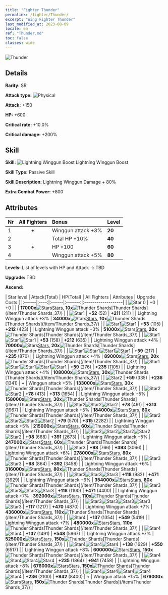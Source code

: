 ```yaml
---
title: "Fighter Thunder"
permalink: /fighter/Thunder/
excerpt: "Wing Fighter Thunder"
last_modified_at: 2023-08-09
locale: en
ref: "Thunder.md"
toc: false
classes: wide
---
```



 ![Thunder](/images/ship/fj_img9.png)

## Details

 **Rarity:** SR 

 **Attack type:** ![Physical](/images/common_sx_icon9.png) 

 **Attack:** +150

 **HP:** +600

 **Critical rate:** +10.0%

 **Critical damage:** +200%

## Skill

 **Skill:** ![Lightning Winggun Boost](/images/skill/skill_37_p.png) Lightning Winggun Boost

 **Skill Type:**  Passive Skill

 **Skill Description:**  Lightning Winggun Damage + 80%

 **Extra Combat Power:**  +800

## Attributes

  |  Nr | All Fighters | Bonus | Level |
  |:----|:-------------:|:--------------------|:--------|
  | 1  | **+**  | Winggun attack +3%  | **20** |
  | 2  |   | Total HP +10%  | **40** |
  | 3  | **+**  | HP +100  | **60** |
  | 4  |   | Winggun attack +5%  | **80** |


 **Levels:**  List of levels with HP and Attack -> TBD

 **Upgrade:**  TBD

 **Ascend:**  

  |  Star level | Attack(Total) | HP(Total) | All Fighters | Attributes | Upgrade Costs |
  |:------|:----:|:------|:-------:|:-------------------|
  | ![Star 0](/images/s0.png)  | +0  | +0  |  |    | **17000x**![Stars](/images/item/Stars_p.png)[Stars](/item/Stars_2/), **10x**![Thunder Shards](/images/item/Thunder_Shards_p.png)[Thunder Shards](/item/Thunder Shards_37/) |
  | ![Star1](/images/s1.png)  | **+52** (52)  | **+211** (211)  |   | Lightning Winggun attack +3%  | **34000x**![Stars](/images/item/Stars_p.png)[Stars](/item/Stars_2/), **10x**![Thunder Shards](/images/item/Thunder_Shards_p.png)[Thunder Shards](/item/Thunder Shards_37/) |
  | ![Star1](/images/s1.png)![Star1](/images/s1.png)  | **+53** (105)  | **+212** (423)  |   | Lightning Winggun attack +3%  | **51000x**![Stars](/images/item/Stars_p.png)[Stars](/item/Stars_2/), **20x**![Thunder Shards](/images/item/Thunder_Shards_p.png)[Thunder Shards](/item/Thunder Shards_37/) |
  | ![Star1](/images/s1.png)![Star1](/images/s1.png)![Star1](/images/s1.png)  | **+53** (158)  | **+212** (635)  |   | Lightning Winggun attack +4%  | **70000x**![Stars](/images/item/Stars_p.png)[Stars](/item/Stars_2/), **20x**![Thunder Shards](/images/item/Thunder_Shards_p.png)[Thunder Shards](/item/Thunder Shards_37/) |
  | ![Star1](/images/s1.png)![Star1](/images/s1.png)![Star1](/images/s1.png)![Star1](/images/s1.png)  | **+59** (217)  | **+235** (870)  |   | Lightning Winggun attack +4%  | **89000x**![Stars](/images/item/Stars_p.png)[Stars](/item/Stars_2/), **20x**![Thunder Shards](/images/item/Thunder_Shards_p.png)[Thunder Shards](/item/Thunder Shards_37/) |
  | ![Star1](/images/s1.png)![Star1](/images/s1.png)![Star1](/images/s1.png)![Star1](/images/s1.png)![Star1](/images/s1.png)  | **+59** (276)  | **+235** (1105)  |   | Lightning Winggun attack +4%  | **108000x**![Stars](/images/item/Stars_p.png)[Stars](/item/Stars_2/), **30x**![Thunder Shards](/images/item/Thunder_Shards_p.png)[Thunder Shards](/item/Thunder Shards_37/) |
  | ![Star2](/images/s2.png)  | **+59** (335)  | **+236** (1341)  | **+**  | Winggun attack +5%  | **133000x**![Stars](/images/item/Stars_p.png)[Stars](/item/Stars_2/), **30x**![Thunder Shards](/images/item/Thunder_Shards_p.png)[Thunder Shards](/item/Thunder Shards_37/) |
  | ![Star2](/images/s2.png)![Star2](/images/s2.png)  | **+78** (413)  | **+313** (1654)  |   | Lightning Winggun attack +5%  | **158000x**![Stars](/images/item/Stars_p.png)[Stars](/item/Stars_2/), **30x**![Thunder Shards](/images/item/Thunder_Shards_p.png)[Thunder Shards](/item/Thunder Shards_37/) |
  | ![Star2](/images/s2.png)![Star2](/images/s2.png)![Star2](/images/s2.png)  | **+78** (491)  | **+313** (1967)  |   | Lightning Winggun attack +5%  | **184000x**![Stars](/images/item/Stars_p.png)[Stars](/item/Stars_2/), **60x**![Thunder Shards](/images/item/Thunder_Shards_p.png)[Thunder Shards](/item/Thunder Shards_37/) |
  | ![Star2](/images/s2.png)![Star2](/images/s2.png)![Star2](/images/s2.png)![Star2](/images/s2.png)  | **+79** (570)  | **+315** (2282)  |   | Lightning Winggun attack +5%  | **215000x**![Stars](/images/item/Stars_p.png)[Stars](/item/Stars_2/), **60x**![Thunder Shards](/images/item/Thunder_Shards_p.png)[Thunder Shards](/item/Thunder Shards_37/) |
  | ![Star2](/images/s2.png)![Star2](/images/s2.png)![Star2](/images/s2.png)![Star2](/images/s2.png)![Star2](/images/s2.png)  | **+98** (668)  | **+391** (2673)  |   | Lightning Winggun attack +5%  | **247000x**![Stars](/images/item/Stars_p.png)[Stars](/item/Stars_2/), **60x**![Thunder Shards](/images/item/Thunder_Shards_p.png)[Thunder Shards](/item/Thunder Shards_37/) |
  | ![Star3](/images/s3.png)  | **+98** (766)  | **+393** (3066)  |   | Lightning Winggun attack +6%  | **278000x**![Stars](/images/item/Stars_p.png)[Stars](/item/Stars_2/), **80x**![Thunder Shards](/images/item/Thunder_Shards_p.png)[Thunder Shards](/item/Thunder Shards_37/) |
  | ![Star3](/images/s3.png)![Star3](/images/s3.png)  | **+98** (864)  | **+392** (3458)  |   | Lightning Winggun attack +6%  | **316000x**![Stars](/images/item/Stars_p.png)[Stars](/item/Stars_2/), **80x**![Thunder Shards](/images/item/Thunder_Shards_p.png)[Thunder Shards](/item/Thunder Shards_37/) |
  | ![Star3](/images/s3.png)![Star3](/images/s3.png)![Star3](/images/s3.png)  | **+118** (982)  | **+471** (3929)  |   | Lightning Winggun attack +6%  | **354000x**![Stars](/images/item/Stars_p.png)[Stars](/item/Stars_2/), **80x**![Thunder Shards](/images/item/Thunder_Shards_p.png)[Thunder Shards](/item/Thunder Shards_37/) |
  | ![Star3](/images/s3.png)![Star3](/images/s3.png)![Star3](/images/s3.png)![Star3](/images/s3.png)  | **+118** (1100)  | **+471** (4400)  |   | Lightning Winggun attack +7%  | **392000x**![Stars](/images/item/Stars_p.png)[Stars](/item/Stars_2/), **110x**![Thunder Shards](/images/item/Thunder_Shards_p.png)[Thunder Shards](/item/Thunder Shards_37/) |
  | ![Star3](/images/s3.png)![Star3](/images/s3.png)![Star3](/images/s3.png)![Star3](/images/s3.png)![Star3](/images/s3.png)  | **+117** (1217)  | **+470** (4870)  |   | Lightning Winggun attack +7%  | **436000x**![Stars](/images/item/Stars_p.png)[Stars](/item/Stars_2/), **110x**![Thunder Shards](/images/item/Thunder_Shards_p.png)[Thunder Shards](/item/Thunder Shards_37/) |
  | ![Star4](/images/s4.png)  | **+137** (1354)  | **+549** (5419)  |   | Lightning Winggun attack +7%  | **480000x**![Stars](/images/item/Stars_p.png)[Stars](/item/Stars_2/), **110x**![Thunder Shards](/images/item/Thunder_Shards_p.png)[Thunder Shards](/item/Thunder Shards_37/) |
  | ![Star4](/images/s4.png)![Star4](/images/s4.png)  | **+137** (1491)  | **+548** (5967)  |   | Lightning Winggun attack +7%  | **525000x**![Stars](/images/item/Stars_p.png)[Stars](/item/Stars_2/), **150x**![Thunder Shards](/images/item/Thunder_Shards_p.png)[Thunder Shards](/item/Thunder Shards_37/) |
  | ![Star4](/images/s4.png)![Star4](/images/s4.png)![Star4](/images/s4.png)  | **+138** (1629)  | **+550** (6517)  |   | Lightning Winggun attack +8%  | **600000x**![Stars](/images/item/Stars_p.png)[Stars](/item/Stars_2/), **150x**![Thunder Shards](/images/item/Thunder_Shards_p.png)[Thunder Shards](/item/Thunder Shards_37/) |
  | ![Star4](/images/s4.png)![Star4](/images/s4.png)![Star4](/images/s4.png)![Star4](/images/s4.png)  | **+235** (1864)  | **+941** (7458)  |   | Lightning Winggun attack +8%  | **676000x**![Stars](/images/item/Stars_p.png)[Stars](/item/Stars_2/), **150x**![Thunder Shards](/images/item/Thunder_Shards_p.png)[Thunder Shards](/item/Thunder Shards_37/) |
  | ![Star4](/images/s4.png)![Star4](/images/s4.png)![Star4](/images/s4.png)![Star4](/images/s4.png)![Star4](/images/s4.png)  | **+236** (2100)  | **+942** (8400)  | **+**  | Winggun attack +15%  | **676000x**![Stars](/images/item/Stars_p.png)[Stars](/item/Stars_2/), **150x**![Thunder Shards](/images/item/Thunder_Shards_p.png)[Thunder Shards](/item/Thunder Shards_37/) |

